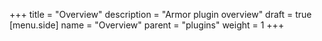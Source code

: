 +++
title = "Overview"
description = "Armor plugin overview"
draft = true
[menu.side]
  name = "Overview"
  parent = "plugins"
  weight = 1
+++

<!-- ## Plugin Overview -->
